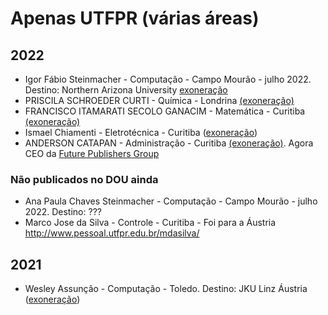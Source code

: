 # Apenas UTFPR (várias áreas)

## 2022

- Igor Fábio Steinmacher - Computação - Campo Mourão - julho 2022. Destino: Northern Arizona University [exoneração](https://www.in.gov.br/web/dou/-/portaria-de-pessoal-gabir/utfpr-n-1.233-de-18-de-julho-de-2022-416982541)
- PRISCILA SCHROEDER CURTI - Química - Londrina [(exoneração)](https://www.in.gov.br/web/dou/-/portaria-de-pessoal-gabir/utfpr-n-1.186-de-12-de-julho-de-2022-415899477)
- FRANCISCO ITAMARATI SECOLO GANACIM - Matemática - Curitiba [(exoneração)](https://www.in.gov.br/web/dou/-/portaria-de-pessoal-gabir/utfpr-n-1.035-de-23-de-junho-de-2022-411438648)
- Ismael Chiamenti - Eletrotécnica - Curitiba ([exoneração](https://www.in.gov.br/web/dou/-/portaria-de-pessoal-gabir/utfpr-n-1.009-de-20-de-junho-de-2022-410075894))
- ANDERSON CATAPAN - Administração - Curitiba [(exoneração)](https://www.in.gov.br/web/dou/-/portaria-de-pessoal-gabir/utfpr-n-984-de-13-de-junho-de-2022-408467427). Agora CEO da [Future Publishers Group](https://archive.is/keULV)


### Não publicados no DOU ainda
- Ana Paula Chaves Steinmacher - Computação - Campo Mourão -  julho 2022. Destino: ???
- Marco Jose da Silva - Controle - Curitiba - Foi para a Áustria http://www.pessoal.utfpr.edu.br/mdasilva/

## 2021

- Wesley Assunção - Computação - Toledo. Destino: JKU Linz Áustria ([exoneração](https://www.in.gov.br/web/dou/-/portaria-de-pessoal-gabir/utfpr-n-92-de-21-de-janeiro-de-2021-300779236))
